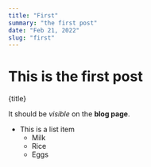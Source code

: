 ```yaml
---
title: "First"
summary: "the first post"
date: "Feb 21, 2022"
slug: "first"
---
```


# This is the first post

{title}

It should be _visible_ on the **blog page**.

- This is a list item
  - Milk
  - Rice
  - Eggs
